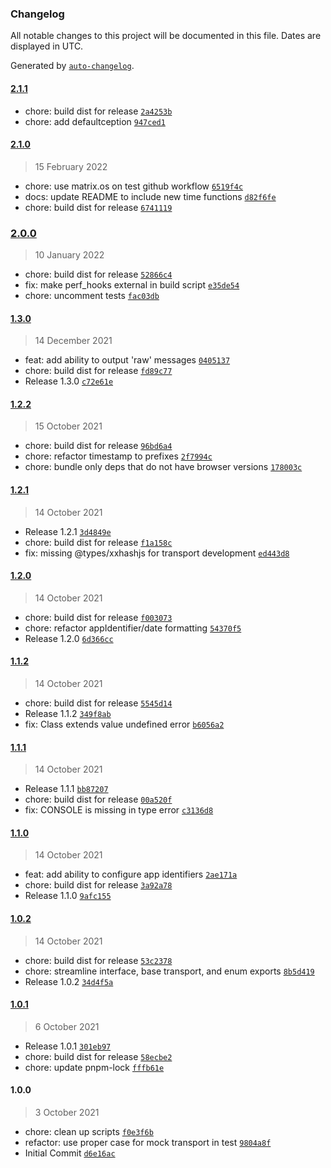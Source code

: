 ### Changelog

All notable changes to this project will be documented in this file. Dates are displayed in UTC.

Generated by [`auto-changelog`](https://github.com/CookPete/auto-changelog).

#### [2.1.1](https://github.com/simplyhexagonal/logger/compare/2.1.0...2.1.1)

- chore: build dist for release [`2a4253b`](https://github.com/simplyhexagonal/logger/commit/2a4253b531afbbd3701f7c829b8278c166522c40)
- chore: add defaultception [`947ced1`](https://github.com/simplyhexagonal/logger/commit/947ced1f8d97f280ef7a9cd9cbe037906edd7646)

#### [2.1.0](https://github.com/simplyhexagonal/logger/compare/2.0.0...2.1.0)

> 15 February 2022

- chore: use matrix.os on test github workflow [`6519f4c`](https://github.com/simplyhexagonal/logger/commit/6519f4cde2790b633394494c624d79600a442b36)
- docs: update README to include new time functions [`d82f6fe`](https://github.com/simplyhexagonal/logger/commit/d82f6fe1a0506acb0f43edcd7027aed7fa93ab51)
- chore: build dist for release [`6741119`](https://github.com/simplyhexagonal/logger/commit/67411194ad529dd7d818235daa3f198c927414f0)

### [2.0.0](https://github.com/simplyhexagonal/logger/compare/1.3.0...2.0.0)

> 10 January 2022

- chore: build dist for release [`52866c4`](https://github.com/simplyhexagonal/logger/commit/52866c4e27454274f64c82c05e79169fb1b3f4ae)
- fix: make perf_hooks external in build script [`e35de54`](https://github.com/simplyhexagonal/logger/commit/e35de5435c0defac889a31c33b26047693a7c600)
- chore: uncomment tests [`fac03db`](https://github.com/simplyhexagonal/logger/commit/fac03dba2f1cc8ce6d7d1e85481e8a43e30330c4)

#### [1.3.0](https://github.com/simplyhexagonal/logger/compare/1.2.2...1.3.0)

> 14 December 2021

- feat: add ability to output 'raw' messages [`0405137`](https://github.com/simplyhexagonal/logger/commit/040513713aeb5b3a86fcdedae37e1c01b6added1)
- chore: build dist for release [`fd89c77`](https://github.com/simplyhexagonal/logger/commit/fd89c77d356fbfcb2113a92bb4a8fdf35f22ab7f)
- Release 1.3.0 [`c72e61e`](https://github.com/simplyhexagonal/logger/commit/c72e61e543e7b612d481e1f73b1d4de31cf5193d)

#### [1.2.2](https://github.com/simplyhexagonal/logger/compare/1.2.1...1.2.2)

> 15 October 2021

- chore: build dist for release [`96bd6a4`](https://github.com/simplyhexagonal/logger/commit/96bd6a42e68d67c4ba1f796e0df80b95ec3b934a)
- chore: refactor timestamp to prefixes [`2f7994c`](https://github.com/simplyhexagonal/logger/commit/2f7994cb27033d9ce9562b5a16f20e78b7577bb6)
- chore: bundle only deps that do not have browser versions [`178003c`](https://github.com/simplyhexagonal/logger/commit/178003c426fa57c8143d94a12f5a85065cb3ccfd)

#### [1.2.1](https://github.com/simplyhexagonal/logger/compare/1.2.0...1.2.1)

> 14 October 2021

- Release 1.2.1 [`3d4849e`](https://github.com/simplyhexagonal/logger/commit/3d4849e00797603e3f10730c3c051df44c3d9413)
- chore: build dist for release [`f1a158c`](https://github.com/simplyhexagonal/logger/commit/f1a158c08c48fa0f8ab001661f790d3588a43d61)
- fix: missing @types/xxhashjs for transport development [`ed443d8`](https://github.com/simplyhexagonal/logger/commit/ed443d8883db3f46757839167beab45a2b815092)

#### [1.2.0](https://github.com/simplyhexagonal/logger/compare/1.1.2...1.2.0)

> 14 October 2021

- chore: build dist for release [`f003073`](https://github.com/simplyhexagonal/logger/commit/f00307396fa1e4564625dc6f2d617350cd54c5e3)
- chore: refactor appIdentifier/date formatting [`54370f5`](https://github.com/simplyhexagonal/logger/commit/54370f5bb7dd0cd86747d56361ce96a9f61382f5)
- Release 1.2.0 [`6d366cc`](https://github.com/simplyhexagonal/logger/commit/6d366cc7b143363dc7ecace63a03f13d396f4003)

#### [1.1.2](https://github.com/simplyhexagonal/logger/compare/1.1.1...1.1.2)

> 14 October 2021

- chore: build dist for release [`5545d14`](https://github.com/simplyhexagonal/logger/commit/5545d1460f6d69f7140fec2133c4bb6b6599ca54)
- Release 1.1.2 [`349f8ab`](https://github.com/simplyhexagonal/logger/commit/349f8abc66ad82a4bc21902e4f2671744cc7fb5e)
- fix: Class extends value undefined error [`b6056a2`](https://github.com/simplyhexagonal/logger/commit/b6056a24ad1e4995ec4739542a6f692b614854d9)

#### [1.1.1](https://github.com/simplyhexagonal/logger/compare/1.1.0...1.1.1)

> 14 October 2021

- Release 1.1.1 [`bb87207`](https://github.com/simplyhexagonal/logger/commit/bb872072b76ea72f57fcd9148b52386e79a6a794)
- chore: build dist for release [`00a520f`](https://github.com/simplyhexagonal/logger/commit/00a520fdd85e0793588a747fb99071d1910422e2)
- fix: CONSOLE is missing in type error [`c3136d8`](https://github.com/simplyhexagonal/logger/commit/c3136d8a0bbd0044d297523cf22c591b32d80128)

#### [1.1.0](https://github.com/simplyhexagonal/logger/compare/1.0.2...1.1.0)

> 14 October 2021

- feat: add ability to configure app identifiers [`2ae171a`](https://github.com/simplyhexagonal/logger/commit/2ae171a1514b3a33d513b91714939f0b50e9aef0)
- chore: build dist for release [`3a92a78`](https://github.com/simplyhexagonal/logger/commit/3a92a7812645554e3c2142858816b0f0e78a4791)
- Release 1.1.0 [`9afc155`](https://github.com/simplyhexagonal/logger/commit/9afc155a58392698b31738f0247da1d20ff2b632)

#### [1.0.2](https://github.com/simplyhexagonal/logger/compare/1.0.1...1.0.2)

> 14 October 2021

- chore: build dist for release [`53c2378`](https://github.com/simplyhexagonal/logger/commit/53c23780a0f5e5763c5bef2657212916aa38d22d)
- chore: streamline interface, base transport, and enum exports [`8b5d419`](https://github.com/simplyhexagonal/logger/commit/8b5d419728b5549cf6caad67aeb24bbdb33f7c02)
- Release 1.0.2 [`34d4f5a`](https://github.com/simplyhexagonal/logger/commit/34d4f5ab42674003c4151bbe84d93ae39c6b25d4)

#### [1.0.1](https://github.com/simplyhexagonal/logger/compare/1.0.0...1.0.1)

> 6 October 2021

- Release 1.0.1 [`301eb97`](https://github.com/simplyhexagonal/logger/commit/301eb977486ccbdd5a2d803320dfb385cceddd33)
- chore: build dist for release [`58ecbe2`](https://github.com/simplyhexagonal/logger/commit/58ecbe210fefdf13c29c9c31ec5e457b1ed7d3a9)
- chore: update pnpm-lock [`fffb61e`](https://github.com/simplyhexagonal/logger/commit/fffb61e5325a52c0992c121641d3caed34c5e9c7)

#### 1.0.0

> 3 October 2021

- chore: clean up scripts [`f0e3f6b`](https://github.com/simplyhexagonal/logger/commit/f0e3f6b65fc90fcf1dbbe7b48d46452396a8b254)
- refactor: use proper case for mock transport in test [`9804a8f`](https://github.com/simplyhexagonal/logger/commit/9804a8f1cc380b19fdf15c7496fc909843167262)
- Initial Commit [`d6e16ac`](https://github.com/simplyhexagonal/logger/commit/d6e16ac6eda22f8bf6fd2f440447e462e430af48)
